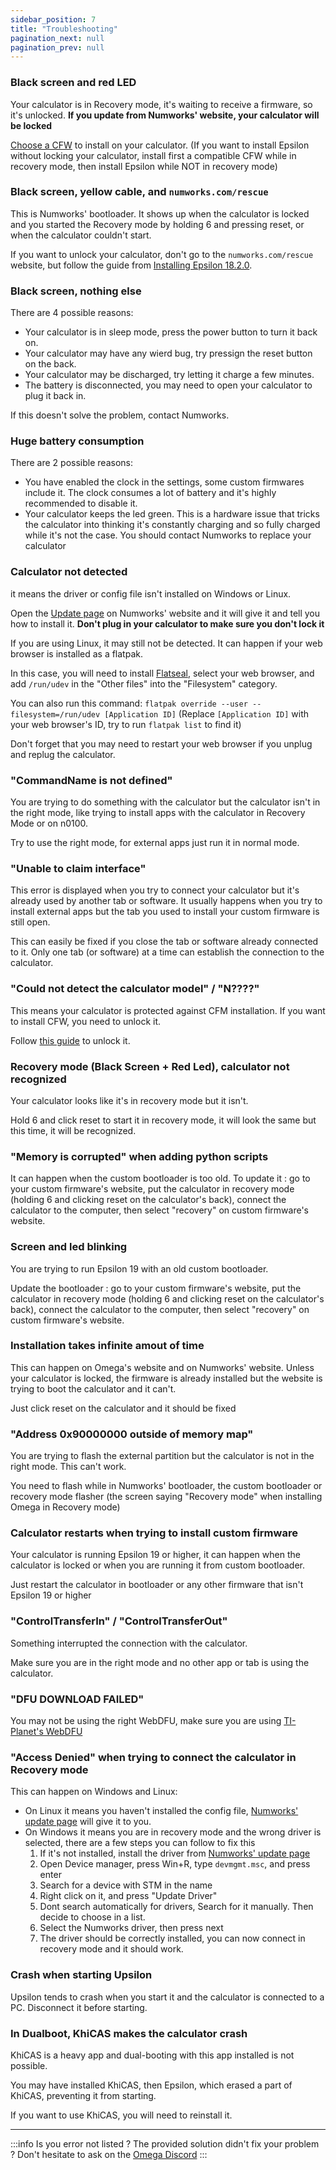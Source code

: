 ```yaml
---
sidebar_position: 7
title: "Troubleshooting"
pagination_next: null
pagination_prev: null
---
```


### Black screen and red LED

Your calculator is in Recovery mode, it's waiting to receive a firmware, so it's unlocked. **If you update from Numworks' website, your calculator will be locked**

[Choose a CFW](choose-a-cfw) to install on your calculator. (If you want to install Epsilon without locking your calculator, install first a compatible CFW while in recovery mode, then install Epsilon while NOT in recovery mode)

### Black screen, yellow cable, and `numworks.com/rescue`

This is Numworks' bootloader. It shows up when the calculator is locked and you started the Recovery mode by holding 6 and pressing reset, or when the calculator couldn't start.

If you want to unlock your calculator, don't go to the `numworks.com/rescue` website, but follow the guide from [Installing Epsilon 18.2.0](/docs/n0110/phi/install-epsilon-18-2-0).

### Black screen, nothing else

There are 4 possible reasons:
- Your calculator is in sleep mode, press the power button to turn it back on.
- Your calculator may have any wierd bug, try pressign the reset button on the back.
- Your calculator may be discharged, try letting it charge a few minutes.
- The battery is disconnected, you may need to open your calculator to plug it back in.

If this doesn't solve the problem, contact Numworks.

### Huge battery consumption

There are 2 possible reasons:
- You have enabled the clock in the settings, some custom firmwares include it. The clock consumes a lot of battery and it's highly recommended to disable it.
- Your calculator keeps the led green. This is a hardware issue that tricks the calculator into thinking it's constantly charging and so fully charged while it's not the case. You should contact Numworks to replace your calculator

### Calculator not detected

it means the driver or config file isn't installed on Windows or Linux.

Open the [Update page](https://numworks.com/update/) on Numworks' website and it will give it and tell you how to install it. **Don't plug in your calculator to make sure you don't lock it**

If you are using Linux, it may still not be detected. It can happen if your web browser is installed as a flatpak.

In this case, you will need to install [Flatseal](https://flathub.org/apps/com.github.tchx84.Flatseal), select your web browser, and add `/run/udev` in the "Other files" into the "Filesystem" category.

You can also run this command: `flatpak override --user --filesystem=/run/udev [Application ID]` (Replace `[Application ID]` with your web browser's ID, try to run `flatpak list` to find it)

Don't forget that you may need to restart your web browser if you unplug and replug the calculator.

### "CommandName is not defined"

You are trying to do something with the calculator but the calculator isn't in the right mode, like trying to install apps with the calculator in Recovery Mode or on n0100.

Try to use the right mode, for external apps just run it in normal mode.

### "Unable to claim interface"

This error is displayed when you try to connect your calculator but it's already used by another tab or software. It usually happens when you try to install external apps but the tab you used to install your custom firmware is still open.

This can easily be fixed if you close the tab or software already connected to it. Only one tab (or software) at a time can establish the connection to the calculator.

### "Could not detect the calculator model" / "N????"

This means your calculator is protected against CFM installation. If you want to install CFW, you need to unlock it.

Follow [this guide](get-started) to unlock it.

### Recovery mode (Black Screen + Red Led), calculator not recognized

Your calculator looks like it's in recovery mode but it isn't.

Hold 6 and click reset to start it in recovery mode, it will look the same but this time, it will be recognized.

### "Memory is corrupted" when adding python scripts

It can happen when the custom bootloader is too old. To update it : go to your custom firmware's website, put the calculator in recovery mode (holding 6 and clicking reset on the calculator's back), connect the calculator to the computer, then select "recovery" on custom firmware's website.

### Screen and led blinking

You are trying to run Epsilon 19 with an old custom bootloader.

Update the bootloader : go to your custom firmware's website, put the calculator in recovery mode (holding 6 and clicking reset on the calculator's back), connect the calculator to the computer,  then select "recovery" on custom firmware's website.

### Installation takes infinite amout of time

This can happen on Omega's website and on Numworks' website. Unless your calculator is locked, the firmware is already installed but the website is trying to boot the calculator and it can't.

Just click reset on the calculator and it should be fixed

### "Address 0x90000000 outside of memory map"

You are trying to flash the external partition but the calculator is not in the right mode. This can't work.

You need to flash while in Numworks' bootloader, the custom bootloader or recovery mode flasher (the screen saying "Recovery mode" when installing Omega in Recovery mode)

### Calculator restarts when trying to install custom firmware

Your calculator is running Epsilon 19 or higher, it can happen when the calculator is locked or when you are running it from custom bootloader.

Just restart the calculator in bootloader or any other firmware that isn't Epsilon 19 or higher

### "ControlTransferIn" / "ControlTransferOut"

Something interrupted the connection with the calculator.

Make sure you are in the right mode and no other app or tab is using the calculator.

### "DFU DOWNLOAD FAILED"

You may not be using the right WebDFU, make sure you are using [TI-Planet's WebDFU](https://ti-planet.github.io/webdfu_numworks/n0110/)

### "Access Denied" when trying to connect the calculator in Recovery mode

This can happen on Windows and Linux:
- On Linux it means you haven't installed the config file, [Numworks' update page](https://numworks.com/update/) will give it to you.
- On Windows it means you are in recovery mode and the wrong driver is selected, there are a few steps you can follow to fix this
  1. If it's not installed, install the driver from [Numworks' update page](https://numworks.com/update/)
  2. Open Device manager, press Win+R, type `devmgmt.msc`, and press enter
  3. Search for a device with STM in the name
  4. Right click on it, and press "Update Driver"
  5. Dont search automatically for drivers, Search for it manually. Then decide to choose in a list.
  6. Select the Numworks driver, then press next
  7. The driver should be correctly installed, you can now connect in recovery mode and it should work.

### Crash when starting Upsilon

Upsilon tends to crash when you start it and the calculator is connected to a PC. Disconnect it before starting.

### In Dualboot, KhiCAS makes the calculator crash

KhiCAS is a heavy app and dual-booting with this app installed is not possible.

You may have installed KhiCAS, then Epsilon, which erased a part of KhiCAS, preventing it from starting.

If you want to use KhiCAS, you will need to reinstall it.

___

:::info
Is you error not listed ? The provided solution didn't fix your problem ? Don't hesitate to ask on the [Omega Discord](https://discord.gg/X2TWhh9)
:::
